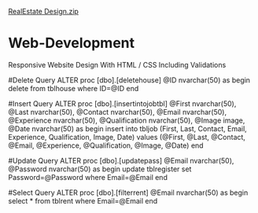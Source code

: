 [RealEstate Design.zip](https://github.com/Mahesh-Ingavale/Web-Development/files/6643846/RealEstate.Design.zip)
# Web-Development
Responsive Website Design With HTML / CSS Including Validations

#Delete Query 
ALTER proc [dbo].[deletehouse]
@ID nvarchar(50)
as
begin
delete from tblhouse where ID=@ID
end


#Insert Query
ALTER proc [dbo].[insertintojobtbl]
@First nvarchar(50),
@Last nvarchar(50),
@Contact nvarchar(50),
@Email nvarchar(50),
@Experience nvarchar(50),
@Qualification nvarchar(50),
@Image image,
@Date nvarchar(50)
as
begin
insert into tbljob (First, Last, Contact, Email, Experience, Qualification, Image, Date) values (@First, @Last, @Contact, @Email, @Experience, @Qualification, @Image, @Date)
end


#Update Query
ALTER proc [dbo].[updatepass]
@Email nvarchar(50),
@Password nvarchar(50)
as
begin
update tblregister set Password=@Password where Email=@Email
end


#Select Query
ALTER proc [dbo].[filterrent]
@Email nvarchar(50)
as
begin select * from tblrent where Email=@Email
end
 

